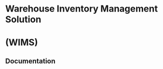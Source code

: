 <div class="cover">

# Warehouse Inventory Management Solution

# **(WIMS)**

## Documentation

</div>
